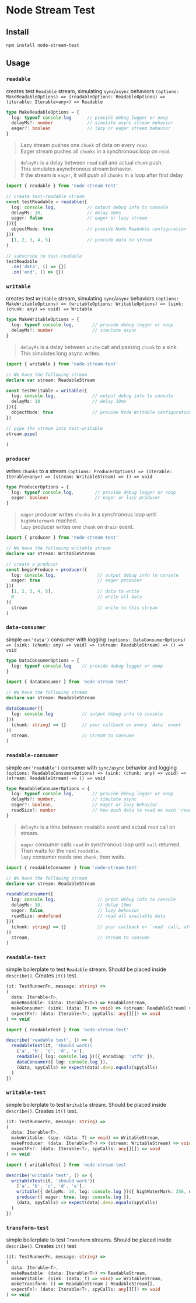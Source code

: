 # Node Stream Test

## Install
```
npm install node-stream-test
```

## Usage

### `readable`
creates test `Readable` stream, simulating `sync`/`async` behaviors
`(options: MakeReadableOptions) => (readableOptions: ReadableOptions) => (iterable: Iterable<any>) => Readable`
```ts
type MakeReadableOptions = {
  log: typeof console.log      // provide debug logger or noop
  delayMs?: number             // simulate async stream behavior
  eager?: boolean              // lazy or eager stream behavior
}
```
> Lazy stream pushes one `chunk` of data on every `read`.  
Eager stream pushes all `chunks` in a synchronous loop on `read`.

> `delayMs` is a delay between `read` call and actual `chunk` push.  
This simulates asynchronous stream behavior.  
If the stream is `eager`, it will push all `chunks` in a loop after first delay
```ts
import { readable } from 'node-stream-test'

// create test-readable stream
const testReadable = readable({
  log: console.log,            // output debug info to console
  delayMs: 10,                 // delay 10ms
  eager: false                 // eager or lazy stream 
})({
  objectMode: true             // provide Node Readable configuration
})(
  [1, 2, 3, 4, 5]              // provide data to stream
)

// subscribe to test-readable
testReadable
  .on('data', () => {})
  .on('end', () => {})
```

### `writable`
creates test `Writable` stream, simulating `sync`/`async` behaviors
`(options: MakeWritableOptions) => (writableOptions: WritableOptions) => (sink: (chunk: any) => void) => Writable`
```ts
type MakeWritableOptions = {
  log: typeof console.log,       // provide debug logger or noop
  delayMs?: number               // simulate async
}
```
> `delayMs` is a delay between `write` call and passing `chunk` to a sink.  
This simulates long async writes.
```ts
import { writable } from 'node-stream-test'

// We have the following stream
declare var stream: ReadableStream

const testWritable = writable({ 
  log: console.log,              // output debug info to console
  delayMs: 10                    // delay 10ms
})({
  objectMode: true               // provide Node Writable configuration
})

// pipe the stream into test-writable
stream.pipe(
  
)
```

### `producer`
writes `chunks` to a stream
`(options: ProducerOptions) => (iterable: Iterable<any>) => (stream: WritableStream) => () => void`
```ts
type ProducerOptions = {
  log: typeof console.log,        // provide debug logger or noop
  eager: boolean                  // eager or lazy producer
}
```
> `eager` producer writes `chunks` in a synchronous loop until `highWatermark` reached.  
`lazy` producer writes one `chunk` on `drain` event.
```ts
import { producer } from 'node-stream-test'

// We have the following writable stream
declare var stream: WritableStream

// create a producer
const beginProduce = producer({
  log: console.log,                // output debug info to console
  eager: true                      // eager producer
})(
  [1, 2, 3, 4, 5],                 // data to write
  0                                // write all data
)(
  stream                           // write to this stream
)
```

### `data-consumer`
simple `on('data')` consumer with logging
`(options: DataConsumerOptions) => (sink: (chunk: any) => void) => (stream: ReadableStream) => () => void`
```ts
type DataConsumerOptions = {
  log: typeof console.log    // provide debug logger or noop
}
```
```ts
import { dataConsumer } from 'node-stream-test'

// We have the following stream
declare var stream: ReadableStream

dataConsumer({ 
  log: console.log           // output debug info to console
})(
  (chunk: string) => {}      // your callback on every `data` event
)(
  stream,                    // stream to consume
)
```

### `readable-consumer`
simple `on('readable')` consumer with `sync/async` behavior and logging
`(options: ReadableConsumerOptions) => (sink: (chunk: any) => void) => (stream: ReadableStream) => () => void`
```ts
type ReadableConsumerOptions = {
  log: typeof console.log,       // provide debug logger or noop
  delayMs?: number,              // simulate async
  eager?: boolean,               // eager or lazy behavior
  readSize?: number              // how much data to read on each 'readable' event
}
```
> `delayMs` is a time between `readable` event and actual `read` call on stream.
  
> `eager` consumer calls `read` in synchronous loop until `null` returned.  
Then waits for the next `readable`.  
`lazy` consumer reads one `chunk`, then waits.
```ts
import { readableConsumer } from 'node-stream-test'

// We have the following stream
declare var stream: ReadableStream

readableConsumer({
  log: console.log,                // print debug info to console
  delayMs: 10,                     // delay 10ms
  eager: false,                    // lazy behavior
  readSize: undefined              // read all available data
})(
  (chunk: string) => {}            // your callback on `read` call, after `readable` event
)(
  stream,                          // stream to consume
)
```

### `readable-test`
simple boilerplate to test `Readable` stream. Should be placed inside `describe()`. Creates `it()` test.
```ts
(it: TestRunnerFn, message: string) =>
(
  data: Iterable<T>,
  makeReadable: (data: Iterable<T>) => ReadableStream,
  makeConsumer: (sink: (data: T) => void) => (stream: ReadableStream) => void),
  expectFn?: (data: Iterable<T>, spyCalls: any[][]) => void
) => void
```
```ts
import { readableTest } from 'node-stream-test'

describe('readable test', () => {
  readableTest(it, 'should work)(
    ['a', 'b', 'c', 'd', 'e'],
    readable({ log: console.log })({ encoding: 'utf8' }),
    dataConsumer({ log: console.log }),
    (data, spyCalls) => expect(data).deep.equals(spyCalls)
  )
})
```

### `writable-test`
simple boilerplate to test `Writable` stream. Should be placed inside `describe()`. Creates `it()` test.
```ts
(it: TestRunnerFn, message: string) =>
(
  data: Iterable<T>,
  makeWritable: (spy: (data: T) => void) => WritableStream,
  makeProducer: (data: Iterable<T>) => (stream: WritableStream) => void,
  expectFn?: (data: Iterable<T>, spyCalls: any[][]) => void
) => void
```
```ts
import { writableTest } from 'node-stream-test

describe('writable test', () => {
  writableTest(it, 'should work')(
    ['a', 'b', 'c', 'd', 'e'],
    writable({ delayMs: 10, log: console.log })({ highWaterMark: 256, decodeStrings: false }),
    producer({ eager: true, log: console.log }),
    (data, spyCalls) => expect(data).deep.equals(spyCalls)
  )
})
```

### `transform-test`
simple boilerplate to test `Transform` streams. Should be placed inside `describe()`. Creates `it()` test
```ts
(it: TestRunnerFn, message: string) =>
(
  data: Iterable<T>,
  makeReadable: (data: Iterable<T>) => ReadableStream,
  makeWritable: (sink: (data: T) => void) => WritableStream,
  makeTransform: () => ReadableStream | ReadableStream[],
  expectFn?: (data: Iterable<T>, spyCalls: any[][]) => void
) => void
```
